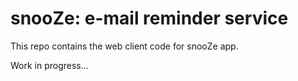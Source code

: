 # snooZe: e-mail reminder service

This repo contains the web client code for snooZe app.

Work in progress...

